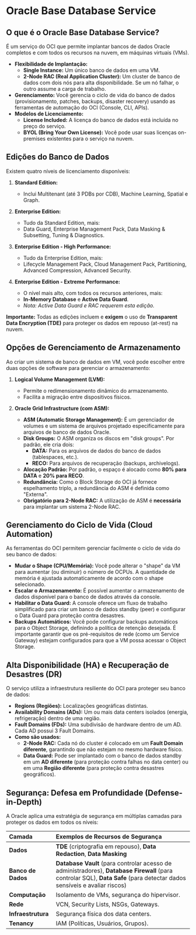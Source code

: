 # Oracle Base Database Service

## O que é o Oracle Base Database Service?

É um serviço do OCI que permite implantar bancos de dados Oracle completos e com todos os recursos na nuvem, em máquinas virtuais (VMs).

* **Flexibilidade de Implantação:**
    * **Single Instance:** Um único banco de dados em uma VM.
    * **2-Node RAC (Real Application Cluster):** Um cluster de banco de dados com dois nós para alta disponibilidade. Se um nó falhar, o outro assume a carga de trabalho.
* **Gerenciamento:** Você gerencia o ciclo de vida do banco de dados (provisionamento, patches, backups, disaster recovery) usando as ferramentas de automação do OCI (Console, CLI, APIs).
* **Modelos de Licenciamento:**
    * **License Included:** A licença do banco de dados está incluída no preço do serviço.
    * **BYOL (Bring Your Own License):** Você pode usar suas licenças on-premises existentes para o serviço na nuvem.

## Edições do Banco de Dados

Existem quatro níveis de licenciamento disponíveis:

1.  **Standard Edition:**
    * Inclui Multitenant (até 3 PDBs por CDB), Machine Learning, Spatial e Graph.

2.  **Enterprise Edition:**
    * Tudo da Standard Edition, mais:
    * Data Guard, Enterprise Management Pack, Data Masking & Subsetting, Tuning & Diagnostics.

3.  **Enterprise Edition - High Performance:**
    * Tudo da Enterprise Edition, mais:
    * Lifecycle Management Pack, Cloud Management Pack, Partitioning, Advanced Compression, Advanced Security.

4.  **Enterprise Edition - Extreme Performance:**
    * O nível mais alto, com todos os recursos anteriores, mais:
    * **In-Memory Database** e **Active Data Guard**.
    * *Nota: Active Data Guard e RAC requerem esta edição.*

**Importante:** Todas as edições incluem e **exigem** o uso de **Transparent Data Encryption (TDE)** para proteger os dados em repouso (at-rest) na nuvem.

## Opções de Gerenciamento de Armazenamento

Ao criar um sistema de banco de dados em VM, você pode escolher entre duas opções de software para gerenciar o armazenamento:

1.  **Logical Volume Management (LVM):**
    * Permite o redimensionamento dinâmico do armazenamento.
    * Facilita a migração entre dispositivos físicos.

2.  **Oracle Grid Infrastructure (com ASM):**
    * **ASM (Automatic Storage Management):** É um gerenciador de volumes e um sistema de arquivos projetado especificamente para arquivos de banco de dados Oracle.
    * **Disk Groups:** O ASM organiza os discos em "disk groups". Por padrão, ele cria dois:
        * **DATA:** Para os arquivos de dados do banco de dados (tablespaces, etc.).
        * **RECO:** Para arquivos de recuperação (backups, archivelogs).
    * **Alocação Padrão:** Por padrão, o espaço é alocado como **80% para DATA** e **20% para RECO**.
    * **Redundância:** Como o Block Storage do OCI já fornece espelhamento triplo, a redundância do ASM é definida como "Externa".
    * **Obrigatório para 2-Node RAC:** A utilização de ASM é **necessária** para implantar um sistema 2-Node RAC.

## Gerenciamento do Ciclo de Vida (Cloud Automation)

As ferramentas do OCI permitem gerenciar facilmente o ciclo de vida do seu banco de dados:

* **Mudar o Shape (CPU/Memória):** Você pode alterar o "shape" da VM para aumentar (ou diminuir) o número de OCPUs. A quantidade de memória é ajustada automaticamente de acordo com o shape selecionado.
* **Escalar o Armazenamento:** É possível aumentar o armazenamento de dados disponível para o banco de dados através da console.
* **Habilitar o Data Guard:** A console oferece um fluxo de trabalho simplificado para criar um banco de dados standby (peer) e configurar o Data Guard para proteção contra desastres.
* **Backups Automáticos:** Você pode configurar backups automáticos para o Object Storage, definindo a política de retenção desejada. É importante garantir que os pré-requisitos de rede (como um Service Gateway) estejam configurados para que a VM possa acessar o Object Storage.

## Alta Disponibilidade (HA) e Recuperação de Desastres (DR)

O serviço utiliza a infraestrutura resiliente do OCI para proteger seu banco de dados:

* **Regions (Regiões):** Localizações geográficas distintas.
* **Availability Domains (ADs):** Um ou mais data centers isolados (energia, refrigeração) dentro de uma região.
* **Fault Domains (FDs):** Uma subdivisão de hardware dentro de um AD. Cada AD possui 3 Fault Domains.
* **Como são usados:**
    * **2-Node RAC:** Cada nó do cluster é colocado em um **Fault Domain diferente**, garantindo que não estejam no mesmo hardware físico.
    * **Data Guard:** Pode ser implantado com o banco de dados standby em um **AD diferente** (para proteção contra falhas no data center) ou em uma **Região diferente** (para proteção contra desastres geográficos).

## Segurança: Defesa em Profundidade (Defense-in-Depth)

A Oracle aplica uma estratégia de segurança em múltiplas camadas para proteger os dados em todos os níveis:

| Camada | Exemplos de Recursos de Segurança |
| :--- | :--- |
| **Dados** | **TDE** (criptografia em repouso), **Data Redaction**, **Data Masking** |
| **Banco de Dados**| **Database Vault** (para controlar acesso de administradores), **Database Firewall** (para controlar SQL), **Data Safe** (para detectar dados sensíveis e avaliar riscos) |
| **Computação** | Isolamento de VMs, segurança do hipervisor. |
| **Rede** | VCN, Security Lists, NSGs, Gateways. |
| **Infraestrutura** | Segurança física dos data centers. |
| **Tenancy** | IAM (Políticas, Usuários, Grupos). |
